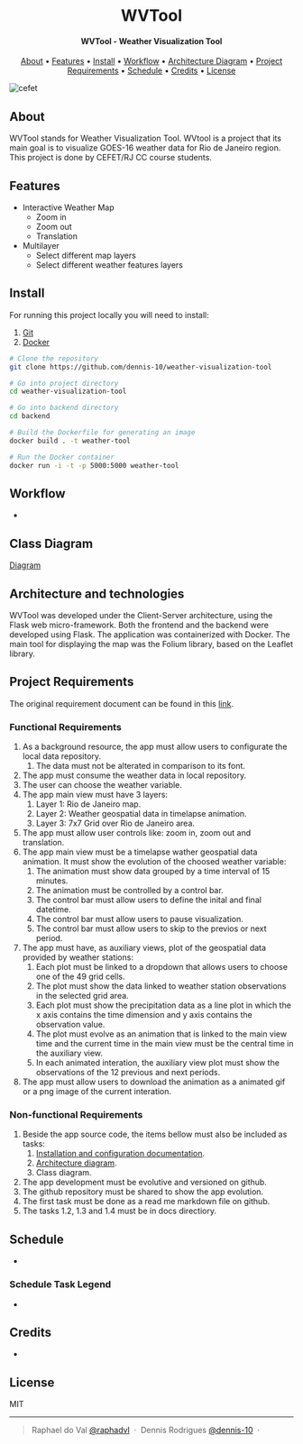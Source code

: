 <h1 align="center">
  WVTool
</h1>

<h4 align="center">
  WVTool - Weather Visualization Tool
</h4>

<p align="center">
  <a href="#about">About</a> •
  <a href="#features">Features</a> •
  <a href="#install">Install</a> •
  <a href="#workflow">Workflow</a> •
  <a href="#architecture-diagram">Architecture Diagram</a> •
  <a href="#project-requirements">Project Requirements</a> •
  <a href="#schedule">Schedule</a> •
  <a href="#credits">Credits</a> •
  <a href="#license">License</a>
</p>

![cefet](https://i.imgur.com/K0E5iFC.jpg)

## About

WVTool stands for Weather Visualization Tool. WVtool is a project that its main goal
is to visualize GOES-16 weather data for Rio de Janeiro region. This project is done
by CEFET/RJ CC course students.

## Features

* Interactive Weather Map
  * Zoom in
  * Zoom out
  * Translation
* Multilayer
  * Select different map layers
  * Select different weather features layers

## Install

For running this project locally you will need to install:

1. [Git](https://github.com/git/git)
2. [Docker](https://www.docker.com/)

```bash
# Clone the repository
git clone https://github.com/dennis-10/weather-visualization-tool

# Go into project directory
cd weather-visualization-tool

# Go into backend directory
cd backend

# Build the Dockerfile for generating an image
docker build . -t weather-tool

# Run the Docker container
docker run -i -t -p 5000:5000 weather-tool

```

## Workflow

-

## Class Diagram
[Diagram](https://github.com/dennis-10/weather-visualization-tool/blob/dev/docs/assets/Diagrama%20de%20Classes%20WVTool.pdf)

## Architecture and technologies

WVTool was developed under the Client-Server architecture, using the Flask web micro-framework. Both the frontend and the backend were developed using Flask. The application was containerized with Docker. The main tool for displaying the map was the Folium library, based on the Leaflet library.


## Project Requirements

The original requirement document can be found in this [link](https://github.com/cassiofb-dev/weather-visualization-tool/tree/master/docs/assets/PCS2022.1-Projeto1-wvtool_compressed.pdf).

### Functional Requirements

1. As a background resource, the app must allow users to configurate the local data repository.
   1. The data must not be alterated in comparison to its font.
2. The app must consume the weather data in local repository.
3. The user can choose the weather variable.
4. The app main view must have 3 layers:
   1. Layer 1: Rio de Janeiro map.
   2. Layer 2: Weather geospatial  data in timelapse animation.
   3. Layer 3: 7x7 Grid over Rio de Janeiro area.
5. The app must allow user controls like: zoom in, zoom out and translation.
6. The app main view must be a timelapse wather geospatial data animation. It must show the evolution of the choosed weather variable:
   1. The animation must show data grouped by a time interval of 15 minutes.
   2. The animation must be controlled by a control bar.
   3. The control bar must allow users to define the inital and final datetime.
   4. The control bar must allow users to pause visualization.
   5. The control bar must allow users to skip to the previos or next period.
7. The app must have, as auxiliary views, plot of the geospatial data provided by weather stations:
   1. Each plot must be linked to a dropdown that allows users to choose one of the 49 grid cells.
   2. The plot must show the data linked to weather station observations in the selected grid area.
   3. Each plot must show the precipitation data as a line plot in which the x axis contains the time dimension and y axis contains the observation value.
   4. The plot must evolve as an animation that is linked to the main view time and the current time in the main view must be the central time in the auxiliary view.
   5. In each animated interation, the auxiliary view plot must show the observations of the 12 previous and next periods.
8. The app must allow users to download the animation as a animated gif or a png image of the current interation.

### Non-functional Requirements

1. Beside the app source code, the items bellow must also be included as tasks:
   1. <a href="#install">Installation and configuration documentation</a>.
   2. <a href="#architecture-diagram">Architecture diagram</a>.
   3. Class diagram.
2. The app development must be evolutive and versioned on github.
3. The github repository must be shared to show the app evolution.
4. The first task must be done as a read me markdown file on github.
5. The tasks 1.2, 1.3 and 1.4 must be in docs directiory.

## Schedule

-

### Schedule Task Legend

-

## Credits

-

## License

MIT

---

> Raphael do Val [@raphadvl](https://github.com/raphadvl) &nbsp;&middot;&nbsp;
> Dennis Rodrigues [@dennis-10](https://github.com/dennis-10) &nbsp;&middot;&nbsp;
